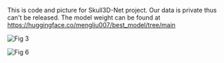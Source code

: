 This is code and picture for Skull3D-Net project.
Our data is private thus can't be released. 
The model weight can be found at https://huggingface.co/mengliu007/best_model/tree/main

![Fig 3](https://github.com/user-attachments/assets/189fdb0c-322d-4e87-8ccf-250e4232f237)

![Fig 6](https://github.com/user-attachments/assets/0ab3f448-4b4e-419b-8b97-46e37d584ecf)
